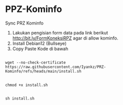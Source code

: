 # PPZ-Kominfo

Sync PRZ Kominfo

1. Lakukan pengisian form data pada link berikut http://bit.ly/FormKoneksiRPZ agar di allow kominfo.
2. Install Debian12 (Bullseye)
3. Copy Paste Kode di bawah
##
    wget --no-check-certificate https://raw.githubusercontent.com/Iyankz/PRZ-Kominfo/refs/heads/main/install.sh
##
    chmod +x install.sh
##
    sh install.sh

